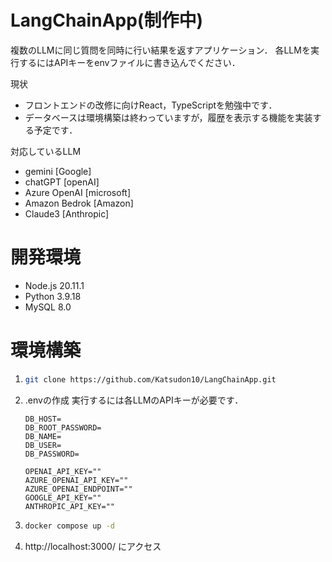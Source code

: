 # LangChainApp(制作中)
複数のLLMに同じ質問を同時に行い結果を返すアプリケーション．
各LLMを実行するにはAPIキーをenvファイルに書き込んでください．

現状 
* フロントエンドの改修に向けReact，TypeScriptを勉強中です．
* データベースは環境構築は終わっていますが，履歴を表示する機能を実装する予定です．

対応しているLLM
* gemini [Google]
* chatGPT [openAI] 
* Azure OpenAI [microsoft] 
* Amazon Bedrok [Amazon] 
* Claude3 [Anthropic] 

# 開発環境
* Node.js 20.11.1
* Python 3.9.18
* MySQL 8.0

# 環境構築
1. ```bash
   git clone https://github.com/Katsudon10/LangChainApp.git
   ```
2. .envの作成 
   実行するには各LLMのAPIキーが必要です．
   ```.env
   DB_HOST=
   DB_ROOT_PASSWORD=
   DB_NAME=
   DB_USER=
   DB_PASSWORD=

   OPENAI_API_KEY=""
   AZURE_OPENAI_API_KEY=""
   AZURE_OPENAI_ENDPOINT=""
   GOOGLE_API_KEY=""
   ANTHROPIC_API_KEY=""
   ```
3. ```bash
   docker compose up -d
   ```
4. http://localhost:3000/ にアクセス
